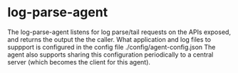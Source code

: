 # log-parse-agent
The log-parse-agent listens for log parse/tail requests on the APIs exposed, and returns the output the the caller.
What application and log files to suppport is configured in the config file ./config/agent-config.json
The agent also supports sharing this configuration periodically to a central server (which becomes the client for this agent).
